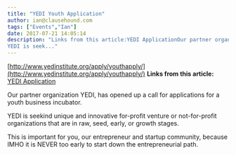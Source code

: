 ```yaml
---
title: "YEDI Youth Application"
author: ian@clausehound.com
tags: ["Events","Ian"]
date: 2017-07-21 14:05:14
description: "Links from this article:YEDI ApplicationOur partner organization YEDI, has opened up a call for applications for a youth business incubator.
YEDI is seek..."
---
```


[http://www.yedinstitute.org/apply/youthapply/](http://www.yedinstitute.org/apply/youthapply/)
**Links from this article:**
[YEDI Application](http://www.yedinstitute.org/apply/youthapply/)

Our partner organization YEDI, has opened up a call for applications for a youth business incubator.

YEDI is seekind unique and innovative for-profit venture or not-for-profit organizations that are in raw, seed, early, or growth stages.

This is important for you, our entrepreneur and startup community, because IMHO it is NEVER too early to start down the entrepreneurial path.

 